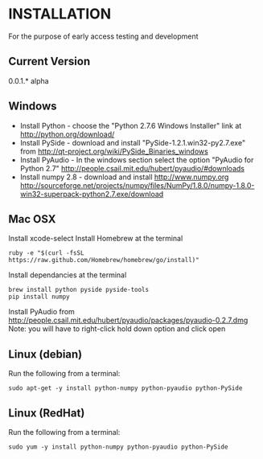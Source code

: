 INSTALLATION 
==============

For the purpose of early access testing and development


Current Version
---------------
0.0.1.* alpha


Windows
---------------

* Install Python - choose the "Python 2.7.6 Windows Installer" link at http://python.org/download/
* Install PySide - download and install "PySide-1.2.1.win32-py2.7.exe" from  http://qt-project.org/wiki/PySide_Binaries_windows
* Install PyAudio - In the windows section select the option "PyAudio for Python 2.7" http://people.csail.mit.edu/hubert/pyaudio/#downloads
* Install numpy 2.8 - download and install http://www.numpy.org http://sourceforge.net/projects/numpy/files/NumPy/1.8.0/numpy-1.8.0-win32-superpack-python2.7.exe/download


Mac OSX
-------------------

Install xcode-select
Install Homebrew at the terminal
    
    ruby -e "$(curl -fsSL https://raw.github.com/Homebrew/homebrew/go/install)"

Install dependancies at the terminal

    brew install python pyside pyside-tools 
    pip install numpy

Install PyAudio from http://people.csail.mit.edu/hubert/pyaudio/packages/pyaudio-0.2.7.dmg  Note: you will have to right-click hold down option and click open


Linux (debian)
---------------

Run the following from a terminal:
    
    sudo apt-get -y install python-numpy python-pyaudio python-PySide

Linux (RedHat)
---------------

Run the following from a terminal:
    
    sudo yum -y install python-numpy python-pyaudio python-PySide